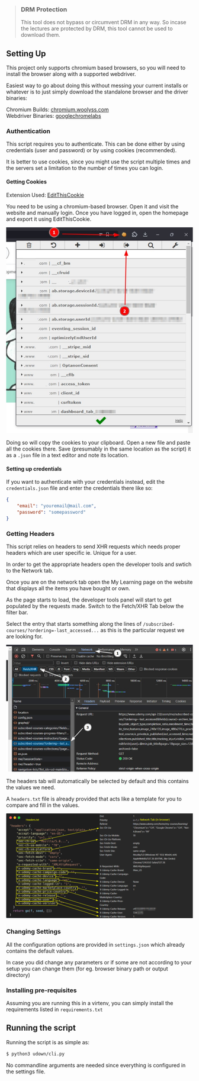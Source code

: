 
> ### DRM Protection
> This tool does not bypass or circumvent DRM in any way. So incase the lectures are protected by DRM, this tool cannot be used to download them.

## Setting Up

This project only supports chromium based browsers, so you will need to install the browser along with a supported webdriver.

Easiest way to go about doing this without messing your current installs or whatever is to just simply download the standalone browser and the driver binaries:

Chromium Builds: [chromium.woolyss.com](https://chromium.woolyss.com)\
Webdriver Binaries: [googlechromelabs](https://googlechromelabs.github.io/chrome-for-testing/)

### Authentication

This script requires you to authenticate. This can be done either by using credentials (user and password) or by using cookies (recommended).

It is better to use cookies, since you might use the script multiple times and the servers set a limitation to the number of times you can login.

#### Getting Cookies

Extension Used: [EditThisCookie](https://www.editthiscookie.com)

You need to be using a chromium-based browser. Open it and visit the website and manually login. Once you have logged in, open the homepage and export it using EditThisCookie.

![Exporting Cookies](docs/assets/img/cookieexport.png)

Doing so will copy the cookies to your clipboard. Open a new file and paste all the cookies there. Save (presumably in the same location as the script) it as a `.json` file in a text editor and note its location.


#### Setting up credentials

If you want to authenticate with your credentials instead, edit the `credentials.json` file and enter the credentials there like so:

```json
{
    "email": "youremail@mail.com",
    "password": "somepassword"
}
```

### Getting Headers

This script relies on headers to send XHR requests which needs proper headers which are user specific ie. Unique for a user.

In order to get the appropriate headers open the developer tools and swtich to the Network tab.

Once you are on the network tab open the My Learning page on the website that displays all the items you have bought or own.

As the page starts to load, the developer tools panel will start to get populated by the requests made. Switch to the Fetch/XHR Tab below the filter bar.

Select the entry that starts something along the lines of `/subscribed-courses/?ordering=-last_accessed...` as this is the particular request we are looking for.

![Locating Request](/docs/assets/img/locate_headers.png)

The headers tab will automatically be selected by default and this contains the values we need.

A `headers.txt` file is already provided that acts like a template for you to compare and fill in the values.

![Comparing Headers](/docs/assets/img/compare.png)

### Changing Settings

All the configuration options are provided in `settings.json` which already contains the default values.

In case you did change any parameters or if some are not according to your setup you can change them (for eg. browser binary path or output directory)

### Installing pre-requisites

Assuming you are running this in a virtenv, you can simply install the requirements listed in `requirements.txt`

## Running the script

Running the script is as simple as:

```sh
$ python3 udown/cli.py
```

No commandline arguments are needed since everything is configured in the settings file.
